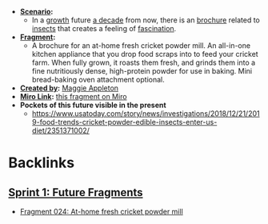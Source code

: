 - **[Scenario](<Scenario.md>):** 
    - In a [growth](<growth.md>) future [a decade](<a decade.md>) from now, there is an [brochure](<brochure.md>) related to [insects](<insects.md>) that creates a feeling of [fascination](<fascination.md>).
- **[Fragment](<Fragment.md>):** 
    - A brochure for an at-home fresh cricket powder mill. An all-in-one kitchen appliance that you drop food scraps into to feed your cricket farm. When fully grown, it roasts them fresh, and grinds them into a fine nutritiously dense, high-protein powder for use in baking. Mini bread-baking oven attachment optional.
- **[Created by](<Created by.md>):** [Maggie Appleton](<Maggie Appleton.md>)
- **[Miro Link](<Miro Link.md>):** [this fragment on Miro](https://miro.com/app/board/o9J_kpEmVVk=/?moveToWidget=3074457348849940836&cot=6)
- **Pockets of this future visible in the present**
    - https://www.usatoday.com/story/news/investigations/2018/12/21/2019-food-trends-cricket-powder-edible-insects-enter-us-diet/2351371002/

# Backlinks
## [Sprint 1: Future Fragments](<Sprint 1: Future Fragments.md>)
- [Fragment 024: At-home fresh cricket powder mill](<Fragment 024: At-home fresh cricket powder mill.md>)

